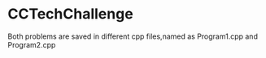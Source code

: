 # CCTechChallenge
Both problems are saved in different cpp files,named as Program1.cpp and Program2.cpp
